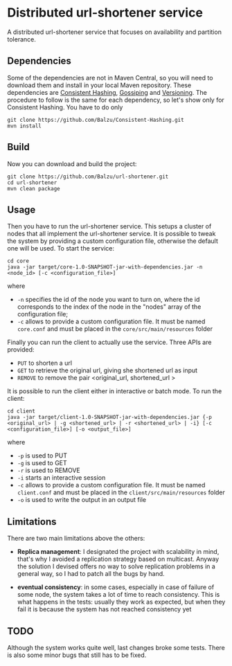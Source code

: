 # Distributed url-shortener service
A distributed url-shortener service that focuses on availability and partition tolerance.



## Dependencies
Some of the dependencies are not in Maven Central, so you will need to download them and install in your local Maven repository. These dependencies are [Consistent Hashing](https://github.com/Balzu/Consistent-Hashing), [Gossiping](https://github.com/tonellotto/Distributed-Enabling-Platforms/tree/master/gossiping) and [Versioning](https://github.com/tonellotto/Distributed-Enabling-Platforms/tree/master/versioning). The procedure to follow is the same for each dependency, so let's show only for Consistent Hashing. You have to do only

`git clone https://github.com/Balzu/Consistent-Hashing.git`  
`mvn install`  

## Build

Now you can download and build the project:

`git clone https://github.com/Balzu/url-shortener.git`  
`cd url-shortener`  
`mvn clean package`  

## Usage

Then you have to run the url-shortener service. This setups a cluster of nodes that all implement the url-shortener service. It is possible to tweak the system by providing a custom configuration file, otherwise the default one will be used. To start the service:

`cd core`  
`java -jar target/core-1.0-SNAPSHOT-jar-with-dependencies.jar -n <node_id> [-c <configuration_file>] `  

where

* `-n` specifies the id of the node you want to turn on, where the id corresponds to the index of the node in the "nodes" array of the configuration file;
* `-c` allows to provide a custom configuration file. It must be named `core.conf` and must be placed in the `core/src/main/resources` folder

Finally you can run the client to actually use the service. Three APIs are provided:

* `PUT` to shorten a url
* `GET` to retrieve the original url, giving she shortened url as input
* `REMOVE` to remove the pair <original_url, shortened_url >

It is possible to run the client either in interactive or batch mode. To run the client:

`cd client`  
`java -jar target/client-1.0-SNAPSHOT-jar-with-dependencies.jar {-p <original_url> | -g <shortened_url> | -r <shortened_url> | -i} [-c <configuration_file>] [-o <output_file>]`  

where

* `-p` is used to PUT
* `-g` is used to GET
* `-r` is used to REMOVE 
* `-i` starts an interactive session
* `-c` allows to provide a custom configuration file. It must be named `client.conf` and must be placed in the `client/src/main/resources` folder
* `-o` is used to write the output in an output file

## Limitations

There are two main limitations above the others:

* **Replica management**: I designated the project with scalability in mind, that's why I avoided a replication strategy based on multicast. Anyway the solution I devised offers no way to solve replication problems in a general way, so I had to patch all the bugs by hand.

* **eventual consistency**: in some cases, especially in case of failure of some node, the system takes a lot of time to reach consistency. This is what happens in the tests: usually they work as expected, but when they fail it is because the system has not reached consistency yet

## TODO
Although the system works quite well, last changes broke some tests. There is also some minor bugs that still has to be fixed.


